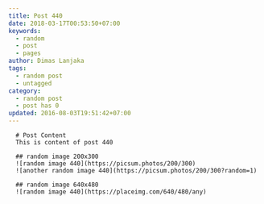 ```yaml
---
title: Post 440
date: 2018-03-17T00:53:50+07:00
keywords:
  - random
  - post
  - pages
author: Dimas Lanjaka
tags:
  - random post
  - untagged
category:
  - random post
  - post has 0
updated: 2016-08-03T19:51:42+07:00
---
```


      # Post Content
      This is content of post 440

      ## random image 200x300
      ![random image 440](https://picsum.photos/200/300)
      ![another random image 440](https://picsum.photos/200/300?random=1)

      ## random image 640x480
      ![random image 440](https://placeimg.com/640/480/any)
      